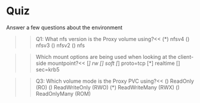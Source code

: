 # Quiz

Answer a few questions about the environment

>>Q1: What nfs version is the Proxy volume using?<< 
(*) nfsv4
() nfsv3
() nfsv2
() nfs

>> Which mount options are being used when looking at the client-side mountpoint?<< 
[*] rw
[] soft
[*] proto=tcp
[*] realtime
[] sec=krb5


>>Q3: Which volume mode is the Proxy PVC using?<<
() ReadOnly (RO)
() ReadWriteOnly (RWO)
(*) ReadWriteMany (RWX)
() ReadOnlyMany (ROM)


